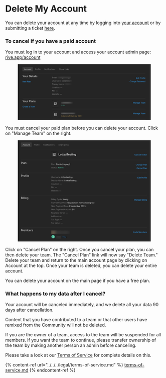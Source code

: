 # Delete My Account

You can delete your account at any time by logging into [your account](https://rive.app/account/) or by submitting a ticket [here](https://rive.atlassian.net/servicedesk/customer/portals).&#x20;

### To cancel if you have a paid account

You must log in to your account and access your account admin page: [rive.app/account](https://rive.app/account/)

<figure><img src="../../../.gitbook/assets/Rive-Account (1) (2).png" alt=""><figcaption></figcaption></figure>

You must cancel your paid plan before you can delete your account. Click on "Manage Team" on the right.&#x20;

<figure><img src="../../../.gitbook/assets/Rive-Manage-Team (3).png" alt=""><figcaption></figcaption></figure>

Click on "Cancel Plan" on the right. Once you cancel your plan, you can then delete your team. The "Cancel Plan" link will now say "Delete Team." Delete your team and return to the main account page by clicking on Account at the top. Once your team is deleted, you can delete your entire account.&#x20;

You can delete your account on the main page if you have a free plan.&#x20;

### What happens to my data after I cancel?

Your account will be canceled immediately, and we delete all your data 90 days after cancellation.

Content that you have contributed to a team or that other users have remixed from the Community will not be deleted.

If you are the owner of a team, access to the team will be suspended for all members. If you want the team to continue, please transfer ownership of the team by making another person an admin before canceling.

Please take a look at our [Terms of Service](../../../legal/terms-of-service.md#1-account-cancellation) for complete details on this.&#x20;

{% content-ref url="../../../legal/terms-of-service.md" %}
[terms-of-service.md](../../../legal/terms-of-service.md)
{% endcontent-ref %}
